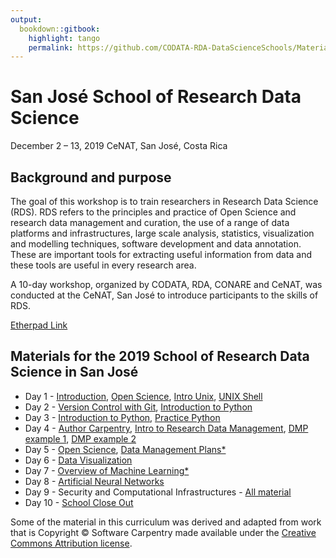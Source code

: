 ```yaml
---
output:
  bookdown::gitbook:
    highlight: tango
    permalink: https://github.com/CODATA-RDA-DataScienceSchools/Materials/edit/master/docs/DataSanJose2019
---
```


# San José School of Research Data Science 
December 2 – 13, 2019
CeNAT, San José, Costa Rica

## Background and purpose 
The goal of this workshop is to train researchers in Research Data Science (RDS). RDS refers to the principles and practice of Open Science and research data management and curation, the use of a range of data platforms and infrastructures, large scale analysis, statistics, visualization and modelling techniques, software development and data annotation. These are important tools for extracting useful information from data and these tools are useful in every research area. 

A 10-day workshop, organized by CODATA, RDA, CONARE and CeNAT, was conducted at the CeNAT, San José to introduce participants to the skills of RDS. 

[Etherpad Link](https://github.com/CODATA-RDA-DataScienceSchools/Materials/blob/master/docs/DataSanJose2019/datasanjose19_etherpad.md)

## Materials for the 2019 School of Research Data Science in San José

   * Day 1 - [Introduction](slides/Intro_dataSanJosé19Monday.pdf), [Open Science](slides/Unit%201_CR_Ethics_Mon_presentation_extended.pdf), [Intro Unix](slides/Unit2_TheRoadtoLinux2019.12.02.pdf), [UNIX Shell](http://swcarpentry.github.io/shell-novice/)
   * Day 2 - [Version Control with Git](https://swcarpentry.github.io/git-novice), [Introduction to Python](slides/Unit4_IntrotoPythonSession1.md) 
   * Day 3 - [Introduction to Python](slides/Unit4_IntrotoPythonSession2.md), [Practice Python](slides/Unit4_IntrotoPython_Final_practice.md)
   * Day 4 - [Author Carpentry](slides/Unit%205_AuthorCarpentry.pdf), [Intro to Research Data Management](slides/Unit%206_Intro_to_RDM_open_fair_dmp_part1.pdf), [DMP example 1](slides/Unit%206_atlantos_dmp.pdf), [DMP example 2](slides/Unit_6_woscap_dmp.pdf)
   * Day 5 - [Open Science](slides/Unit_7_Ethics_Fri_presentation.pdf), [Data Management Plans*](https://github.com/CODATA-RDA-DataScienceSchools/Materials/blob/master/docs/DataSanJose2019/RDM_Reproduce.md)
   * Day 6 - [Data Visualization](slides/Visualisation/Visualisation_using_Seaborn.md)
   * Day 7 - [Overview of Machine Learning*](https://github.com/CODATA-RDA-DataScienceSchools/Materials/blob/master/docs/DataSanJose2019/ML.md)
   * Day 8 - [Artificial Neural Networks](https://raphaelmcobe.github.io/dataSanJose2019_nn_presentation/#/)
   * Day 9 - Security and Computational Infrastructures - [All material](CI/Materials.md)
   * Day 10 - [School Close Out]()

Some of the material in this curriculum was derived and adapted from work that is Copyright © Software Carpentry made available under the [Creative Commons Attribution license](https://creativecommons.org/licenses/by/4.0/). 

